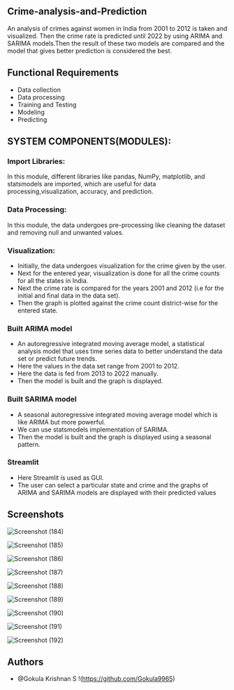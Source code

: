 ## Crime-analysis-and-Prediction
An analysis of crimes against women in India from 2001 to 2012 is taken and visualized. Then the crime rate is predicted until 2022 by using ARIMA and SARIMA models.Then the result of these two models are compared and the model that gives better prediction is considered the best.

## Functional Requirements
- Data collection
- Data processing
- Training and Testing
- Modeling
- Predicting

## SYSTEM COMPONENTS(MODULES):
### Import Libraries: 
In this module, different libraries like pandas, NumPy, matplotlib, and statsmodels are imported, which are useful for data processing,visualization, accuracy, and prediction.

### Data Processing:
In this module, the data undergoes pre-processing like cleaning the dataset and removing null and unwanted values.

### Visualization:
- Initially, the data undergoes visualization for the crime given by the user.
- Next for the entered year, visualization is done for all the crime counts for all the states in India.
- Next the crime rate is compared for the years 2001 and 2012 (i.e for the initial and final data in the data set).
- Then the graph is plotted against the crime count district-wise for the entered state.

### Built ARIMA model
- An autoregressive integrated moving average model, a statistical 
  analysis model that uses time series data to better understand the 
  data set or predict future trends.
- Here the values in the data set range from 2001 to 2012.
- Here the data is fed from 2013 to 2022 manually.
- Then the model is built and the graph is displayed.

### Built SARIMA model
- A seasonal autoregressive integrated moving average model which is like ARIMA but more powerful.
- We can use statsmodels implementation of SARIMA.
- Then the model is built and the graph is displayed using a seasonal pattern.

### Streamlit
- Here Streamlit is used as GUI.
- The user can select a particular state and crime and the graphs of  ARIMA and SARIMA models are displayed with their predicted values


## Screenshots

![Screenshot (184)](https://user-images.githubusercontent.com/86424600/208287595-79fc0d4e-62df-42c0-97ea-ff87abc57680.png)

![Screenshot (185)](https://user-images.githubusercontent.com/86424600/208287596-16177fea-21d9-4b76-9fbd-8e70cfd7b593.png)

![Screenshot (186)](https://user-images.githubusercontent.com/86424600/208287599-a4bd6cb5-7b1d-4e19-adb1-30b2376198be.png)

![Screenshot (187)](https://user-images.githubusercontent.com/86424600/208287602-9c3ccdeb-5fc0-4bc4-a1dd-dc16f27dfdb0.png)

![Screenshot (188)](https://user-images.githubusercontent.com/86424600/208287609-49453e63-2ce7-4b4b-80c7-5a064f1481d3.png)

![Screenshot (189)](https://user-images.githubusercontent.com/86424600/208287612-9e727b99-4c66-4b24-8e64-e0661bfaacae.png)

![Screenshot (190)](https://user-images.githubusercontent.com/86424600/208287615-5ac45e58-2ccf-426b-ac89-f6d1e206808c.png)

![Screenshot (191)](https://user-images.githubusercontent.com/86424600/208287619-c76d4651-909e-4559-a415-a6066966a873.png)

![Screenshot (192)](https://user-images.githubusercontent.com/86424600/208287626-d7558cba-472e-4492-b5a6-59523ac88114.png)

## Authors
- @Gokula Krishnan S !(https://github.com/Gokula9965)
